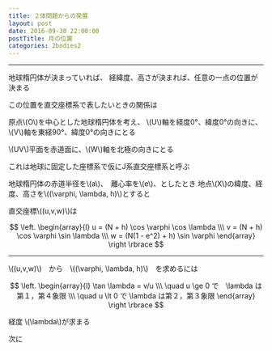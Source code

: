 ```yaml
---
title: ２体問題からの発展
layout: post
date: 2016-09-30 22:00:00
postTitle: 月の位置
categories: 2bodies2
---
```


-------

地球楕円体が決まっていれば、
経緯度、高さが決まれば、任意の一点の位置が決まる

この位置を直交座標系で表したいときの関係は

原点\\(O\\)を中心とした地球楕円体を考え、
\\(U\\)軸を経度0°、緯度0°の向きに、\\(V\\)軸を東経90°、緯度0°の向きにとる

\\(UV\\)平面を赤道面に、\\(W\\)軸を北極の向きにとる

これは地球に固定した座標系で仮にJ系直交座標系と呼ぶ

地球楕円体の赤道半径を\\(a\\)、　離心率を\\(e\\)、としたとき
地点\\(X\\)の緯度、経度、高さを\\((\varphi, \lambda, h)\\)とすると

直交座標\\((u,v,w)\\)は

$$
\left.
\begin{array}{l}
u = (N + h) \cos \varphi \cos \lambda \\\
v = (N + h) \cos \varphi \sin \lambda \\\
w = (N(1 - e^2) + h) \sin \varphi
\end{array}
\right
\rbrace
$$

-------

\\((u,v,w)\\)　から　\\((\varphi, \lambda, h)\\)　を求めるには

$$
\left.
\begin{array}{l}
\tan \lambda = v/u \\\
\quad u \ge 0 で　\lambda は第１，第４象限 \\\
\quad u \lt 0 で \lambda は第２，第３象限
\end{array}
\right
\rbrace
$$

経度 \\(\lambda\\)が求まる

次に









<script src="//code.jquery.com/jquery-1.11.3.js"></script>
<script src="{{site.url}}/js/three.js"></script>
<script src="{{site.url}}/js/celestial-calc.js"></script>
<script src="https://dl.dropboxusercontent.com/u/3587259/Code/Threejs/OrbitControls.js"></script>
<script src="http://d3js.org/d3.v3.js"></script>
<script src="{{site.url}}/js/d3draws.js"></script>
<script type="text/javascript" src="http://cdn.mathjax.org/mathjax/latest/MathJax.js?config=TeX-AMS-MML_SVG"></script>
<script src="https://cdn.rawgit.com/google/code-prettify/master/loader/run_prettify.js?skin=sons-of-obsidian"></script>
<script type="text/javascript">
var $window = $(window)
  // make code pretty
  $('pre').addClass('prettyprint');
  $('pre').css({"background":"#111",
                 "font-size":"1.05em",
                    "border":"0px"}
                );
  $('code').css({"font-size":"1.05em","color":"#f00"});
  $('canvas').css({"background":"#fff"});


</script>